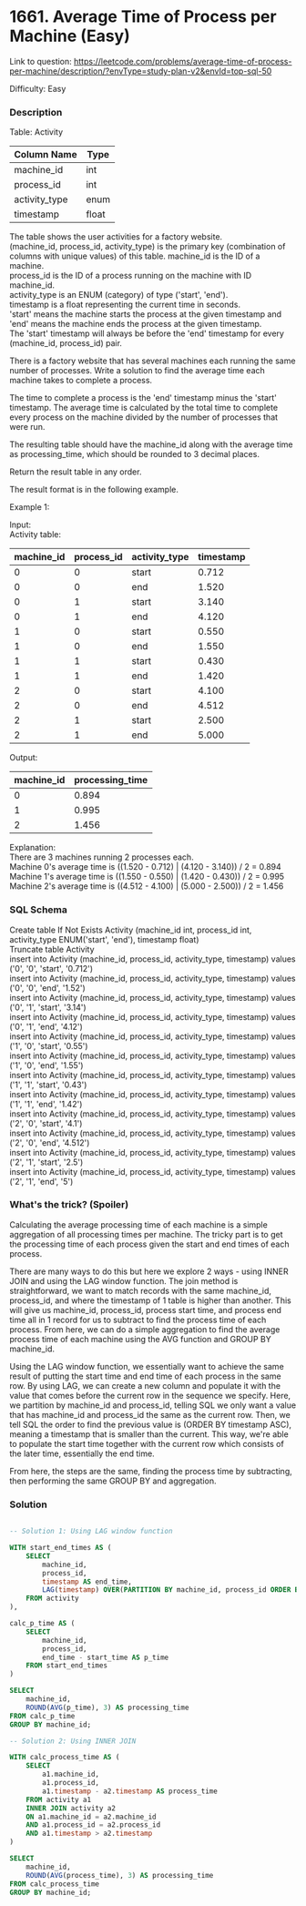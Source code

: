 # 1661. Average Time of Process per Machine (Easy)

Link to question: https://leetcode.com/problems/average-time-of-process-per-machine/description/?envType=study-plan-v2&envId=top-sql-50

Difficulty: Easy

### Description

Table: Activity


| Column Name    | Type    |
|----------------|---------|
| machine_id     | int     |
| process_id     | int     |
| activity_type  | enum    |
| timestamp      | float   |

The table shows the user activities for a factory website.\
(machine_id, process_id, activity_type) is the primary key (combination of columns with unique values) of this table.
machine_id is the ID of a machine.\
process_id is the ID of a process running on the machine with ID machine_id.\
activity_type is an ENUM (category) of type ('start', 'end').\
timestamp is a float representing the current time in seconds.\
'start' means the machine starts the process at the given timestamp and 'end' means the machine ends the process at the given timestamp.\
The 'start' timestamp will always be before the 'end' timestamp for every (machine_id, process_id) pair.
 

There is a factory website that has several machines each running the same number of processes. Write a solution to find the average time each machine takes to complete a process.

The time to complete a process is the 'end' timestamp minus the 'start' timestamp. The average time is calculated by the total time to complete every process on the machine divided by the number of processes that were run.

The resulting table should have the machine_id along with the average time as processing_time, which should be rounded to 3 decimal places.

Return the result table in any order.

The result format is in the following example.

 

Example 1:

Input: \
Activity table:

| machine_id | process_id | activity_type | timestamp |
|------------|------------|---------------|-----------|
| 0          | 0          | start         | 0.712     |
| 0          | 0          | end           | 1.520     |
| 0          | 1          | start         | 3.140     |
| 0          | 1          | end           | 4.120     |
| 1          | 0          | start         | 0.550     |
| 1          | 0          | end           | 1.550     |
| 1          | 1          | start         | 0.430     |
| 1          | 1          | end           | 1.420     |
| 2          | 0          | start         | 4.100     |
| 2          | 0          | end           | 4.512     |
| 2          | 1          | start         | 2.500     |
| 2          | 1          | end           | 5.000     |

Output: 

| machine_id | processing_time |
|------------|-----------------|
| 0          | 0.894           |
| 1          | 0.995           |
| 2          | 1.456           |

Explanation: \
There are 3 machines running 2 processes each.\
Machine 0's average time is ((1.520 - 0.712) | (4.120 - 3.140)) / 2 = 0.894\
Machine 1's average time is ((1.550 - 0.550) | (1.420 - 0.430)) / 2 = 0.995\
Machine 2's average time is ((4.512 - 4.100) | (5.000 - 2.500)) / 2 = 1.456

### SQL Schema
Create table If Not Exists Activity (machine_id int, process_id int, activity_type ENUM('start', 'end'), timestamp float)\
Truncate table Activity\
insert into Activity (machine_id, process_id, activity_type, timestamp) values ('0', '0', 'start', '0.712')\
insert into Activity (machine_id, process_id, activity_type, timestamp) values ('0', '0', 'end', '1.52')\
insert into Activity (machine_id, process_id, activity_type, timestamp) values ('0', '1', 'start', '3.14')\
insert into Activity (machine_id, process_id, activity_type, timestamp) values ('0', '1', 'end', '4.12')\
insert into Activity (machine_id, process_id, activity_type, timestamp) values ('1', '0', 'start', '0.55')\
insert into Activity (machine_id, process_id, activity_type, timestamp) values ('1', '0', 'end', '1.55')\
insert into Activity (machine_id, process_id, activity_type, timestamp) values ('1', '1', 'start', '0.43')\
insert into Activity (machine_id, process_id, activity_type, timestamp) values ('1', '1', 'end', '1.42')\
insert into Activity (machine_id, process_id, activity_type, timestamp) values ('2', '0', 'start', '4.1')\
insert into Activity (machine_id, process_id, activity_type, timestamp) values ('2', '0', 'end', '4.512')\
insert into Activity (machine_id, process_id, activity_type, timestamp) values ('2', '1', 'start', '2.5')\
insert into Activity (machine_id, process_id, activity_type, timestamp) values ('2', '1', 'end', '5')

### What's the trick? (Spoiler)

Calculating the average processing time of each machine is a simple aggregation of all processing times per machine. The tricky part is to get the processing time of each process given the start and end times of each process. 

There are many ways to do this but here we explore 2 ways - using INNER JOIN and using the LAG window function. The join method is straightforward, we want to match records with the same machine_id, process_id, and where the timestamp of 1 table is higher than another. This will give us machine_id, process_id, process start time, and process end time all in 1 record for us to subtract to find the process time of each process. From here, we can do a simple aggregation to find the average process time of each machine using the AVG function and GROUP BY machine_id.

Using the LAG window function, we essentially want to achieve the same result of putting the start time and end time of each process in the same row. By using LAG, we can create a new column and populate it with the value that comes before the current row in the sequence we specify. Here, we partition by machine_id and process_id, telling SQL we only want a value that has machine_id and process_id the same as the current row. Then, we tell SQL the order to find the previous value is (ORDER BY timestamp ASC), meaning a timestamp that is smaller than the current. This way, we're able to populate the start time together with the current row which consists of the later time, essentially the end time.

From here, the steps are the same, finding the process time by subtracting, then performing the same GROUP BY and aggregation.

### Solution

```sql

-- Solution 1: Using LAG window function

WITH start_end_times AS (
    SELECT
        machine_id,
        process_id,
        timestamp AS end_time,
        LAG(timestamp) OVER(PARTITION BY machine_id, process_id ORDER BY timestamp ASC) AS start_time
    FROM activity
),

calc_p_time AS (
    SELECT
        machine_id,
        process_id,
        end_time - start_time AS p_time
    FROM start_end_times
)

SELECT
    machine_id,
    ROUND(AVG(p_time), 3) AS processing_time
FROM calc_p_time
GROUP BY machine_id;

-- Solution 2: Using INNER JOIN

WITH calc_process_time AS (
    SELECT
        a1.machine_id,
        a1.process_id,
        a1.timestamp - a2.timestamp AS process_time
    FROM activity a1
    INNER JOIN activity a2
    ON a1.machine_id = a2.machine_id
    AND a1.process_id = a2.process_id
    AND a1.timestamp > a2.timestamp
)

SELECT
    machine_id,
    ROUND(AVG(process_time), 3) AS processing_time
FROM calc_process_time
GROUP BY machine_id;
